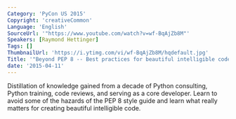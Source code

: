 ```yaml
---
Category: 'PyCon US 2015'
Copyright: 'creativeCommon'
Language: 'English'
SourceUrl: '"https://www.youtube.com/watch?v=wf-BqAjZb8M"'
Speakers: [Raymond Hettinger]
Tags: []
ThumbnailUrl: 'https://i.ytimg.com/vi/wf-BqAjZb8M/hqdefault.jpg'
Title: '"Beyond PEP 8 -- Best practices for beautiful intelligible code"'
date: '2015-04-11'
---
```

Distillation of knowledge gained from a decade of Python consulting, Python training, code reviews, and serving as a core developer.   Learn to avoid some of the hazards of the PEP 8 style guide and learn what really matters for creating beautiful intelligible code.



